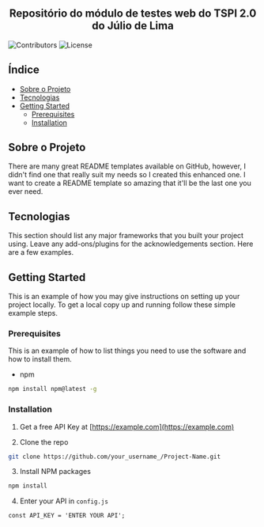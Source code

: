 <br/>
<p align="center">
  <h2 align="center">Repositório do módulo de testes web do TSPI 2.0 do Júlio de Lima</h2>
</p>

  ![Contributors](https://img.shields.io/github/contributors/ShaanCoding/ReadME-Generator?color=dark-green) ![License](https://img.shields.io/github/license/elccastro/TSPI2.0-JulioDeLima-Modulo10-TestesWeb) 



## Índice

* [Sobre o Projeto](#sobre-o-projeto)
* [Tecnologias](#tecnologias)
* [Getting Started](#getting-started)
  * [Prerequisites](#prerequisites)
  * [Installation](#installation)

## Sobre o Projeto

There are many great README templates available on GitHub, however, I didn't find one that really suit my needs so I created this enhanced one. I want to create a README template so amazing that it'll be the last one you ever need.

## Tecnologias

This section should list any major frameworks that you built your project using. Leave any add-ons/plugins for the acknowledgements section. Here are a few examples.

## Getting Started

This is an example of how you may give instructions on setting up your project locally.
To get a local copy up and running follow these simple example steps.

### Prerequisites

This is an example of how to list things you need to use the software and how to install them.

* npm

```sh
npm install npm@latest -g
```

### Installation

1. Get a free API Key at [https://example.com](https://example.com)

2. Clone the repo

```sh
git clone https://github.com/your_username_/Project-Name.git
```

3. Install NPM packages

```sh
npm install
```

4. Enter your API in `config.js`

```JS
const API_KEY = 'ENTER YOUR API';
```

